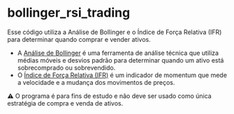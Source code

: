 # bollinger_rsi_trading
Esse código utiliza a Análise de Bollinger e o Índice de Força Relativa (IFR) para determinar quando comprar e vender ativos.  

- A [Análise de Bollinger](https://pt.wikipedia.org/wiki/An%C3%A1lise_de_Bollinger) é uma ferramenta de análise técnica que utiliza médias móveis e desvios padrão para determinar quando um ativo está sobrecomprado ou sobrevendido.  
- O [Índice de Força Relativa (IFR)](https://pt.wikipedia.org/wiki/%C3%8Dndice_de_for%C3%A7a_relativa) é um indicador de momentum que mede a velocidade e a mudança dos movimentos de preços.

⚠️ O programa é para fins de estudo e não deve ser usado como única estratégia de compra e venda de ativos.
